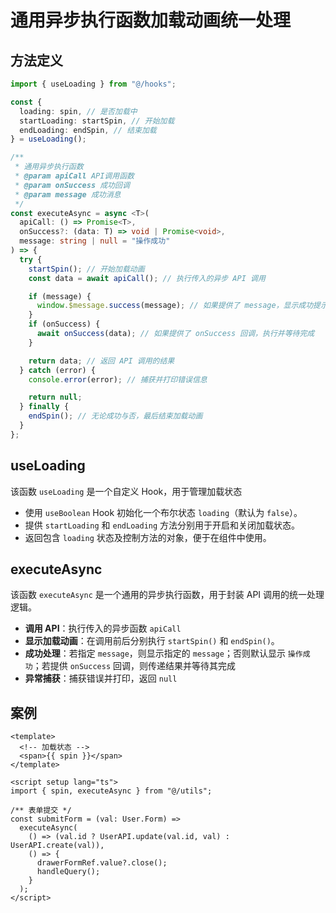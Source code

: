 # 通用异步执行函数加载动画统一处理

## 方法定义

```ts [src/utils/spin.ts]
import { useLoading } from "@/hooks";

const {
  loading: spin, // 是否加载中
  startLoading: startSpin, // 开始加载
  endLoading: endSpin, // 结束加载
} = useLoading();

/**
 * 通用异步执行函数
 * @param apiCall API调用函数
 * @param onSuccess 成功回调
 * @param message 成功消息
 */
const executeAsync = async <T>(
  apiCall: () => Promise<T>,
  onSuccess?: (data: T) => void | Promise<void>,
  message: string | null = "操作成功"
) => {
  try {
    startSpin(); // 开始加载动画
    const data = await apiCall(); // 执行传入的异步 API 调用

    if (message) {
      window.$message.success(message); // 如果提供了 message，显示成功提示
    }
    if (onSuccess) {
      await onSuccess(data); // 如果提供了 onSuccess 回调，执行并等待完成
    }

    return data; // 返回 API 调用的结果
  } catch (error) {
    console.error(error); // 捕获并打印错误信息

    return null;
  } finally {
    endSpin(); // 无论成功与否，最后结束加载动画
  }
};
```

## useLoading

该函数 `useLoading` 是一个自定义 Hook，用于管理加载状态

- 使用 `useBoolean` Hook 初始化一个布尔状态 `loading`（默认为 `false`）。
- 提供 `startLoading` 和 `endLoading` 方法分别用于开启和关闭加载状态。
- 返回包含 `loading` 状态及控制方法的对象，便于在组件中使用。

## executeAsync

该函数 `executeAsync` 是一个通用的异步执行函数，用于封装 API 调用的统一处理逻辑。

- **调用 API**：执行传入的异步函数 `apiCall`
- **显示加载动画**：在调用前后分别执行 `startSpin()` 和 `endSpin()`。
- **成功处理**：若指定 `message`，则显示指定的 `message`；否则默认显示 `操作成功`；若提供 `onSuccess` 回调，则传递结果并等待其完成
- **异常捕获**：捕获错误并打印，返回 `null`

## 案例

```vue [src/views/system/user/index.vue]
<template>
  <!-- 加载状态 -->
  <span>{{ spin }}</span>
</template>

<script setup lang="ts">
import { spin, executeAsync } from "@/utils";

/** 表单提交 */
const submitForm = (val: User.Form) =>
  executeAsync(
    () => (val.id ? UserAPI.update(val.id, val) : UserAPI.create(val)),
    () => {
      drawerFormRef.value?.close();
      handleQuery();
    }
  );
</script>
```
